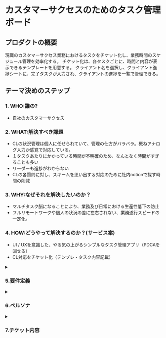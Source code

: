 # カスタマーサクセスのためのタスク管理ボード

## プロダクトの概要
現職のカスタマーサクセス業務におけるタスクをチケット化し、業務時間のスケジュール管理を効率化する。
チケット化は、各タスクごとに、時間と内容が表示できるテンプレートを用意する。
クライアント名を選択し、クライアント進捗シートに、完了タスクが入力され、クライアントの進捗を一覧で管理できる。

## テーマ決めのステップ
### 1. WHO:誰の?
- 自社のカスタマーサクセス

### 2. WHAT:解決すべき課題
- CLの状況管理は個人に任せられていて、管理の仕方がバラバラ。概ねアナログ入力か感覚で対応している。
- １タスクあたりにかかっている時間が不明確のため、なんとなく時間がすぎることも多い
- リーダーも進捗がわからない
- CLの各質問に対し、スキームを思い出す＆対応のために社内notionで探す時間の削減

### 3. WHY:なぜそれを解決したいのか？
- マルチタスク脳になることにより、業務及び日常における生産性低下の防止
- フルリモートワークや個人の状況の差に左右されない、業務遂行スピードの一定化。

### 4. HOW:どうやって解決するのか？(サービス案)
- UI / UXを意識した、やる気の上がるシンプルなタスク管理アプリ（PDCAを回せる）
- CL対応をチケット化（テンプレ・タスク内容記載）

<details>
<summary><h3>5.要件定義</3></summary>　

#### 機能要件

- データを並び替える
- クライアント名入力
- クライアント名出力（セレクト・検索）
- テンプレカードを作成
- テンプレカードの編集
- テンプレカードを削除
- テンプレカードを複製
- カードを作成
- カードの編集
- カードを削除
- カードを複製
- カレンダー
- カードの詳細表示（メモ・日付・クライアント名）
- カードの詳細表示の編集

- スケジュール管理タスク画面（権限個人）
- CL進捗管理画面（権限リーダー+CS）

#### 非機能要件
- PCとiPadで使用可能

</details>

<details>
<summary><h3>6.ペルソナ</3></summary>　

#### 会社の業種・業態・規模
サービス業・SaaS・2チーム計10名

#### 働き方
フルリモート

#### 

</details>

<details>
<summary><h3>7.チケット内容</3></summary>　

- オンボーディング
- 採用MTG
- 二次利用MTG
- 運用MTG
- CP承認
- MTG日程調整
- 打合せ準備
- 休会
- 解約
- 音信不通CL連絡
- バグ対応
- システム問合せ
- 打合せ後議事録
- 追加導入
- 請求書情報
- IFへの連絡要望
- CP案作成要望
- CLシート作成
- 課題深掘り
- 自己研鑽
- スラック質問
- 参画PJT

</details>
